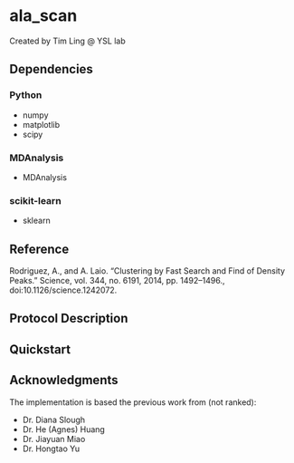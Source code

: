 # ala_scan
Created by Tim Ling @ YSL lab

## Dependencies

### Python
* numpy
* matplotlib
* scipy

### MDAnalysis
* MDAnalysis

### scikit-learn
* sklearn

## Reference
	
  Rodriguez, A., and A. Laio. “Clustering by Fast Search and Find of Density Peaks.” Science, vol. 344, no. 6191, 2014, pp.       1492–1496., doi:10.1126/science.1242072.

## Protocol Description

## Quickstart

## Acknowledgments
The implementation is based the previous work from (not ranked):
* Dr. Diana Slough
* Dr. He (Agnes) Huang
* Dr. Jiayuan Miao
* Dr. Hongtao Yu




